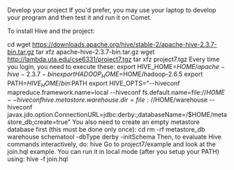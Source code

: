 Develop your project
If you'd prefer, you may use your laptop to develop your program and then test it and run it on Comet.

To install Hive and the project:

cd
wget https://downloads.apache.org/hive/stable-2/apache-hive-2.3.7-bin.tar.gz
tar xfz apache-hive-2.3.7-bin.tar.gz
wget http://lambda.uta.edu/cse6331/project7.tgz
tar xfz project7.tgz
Every time you login, you need to execute these:
export HIVE_HOME=$HOME/apache-hive-2.3.7-bin
export HADOOP_HOME=$HOME/hadoop-2.6.5
export PATH=$HIVE_HOME/bin:$PATH
export HIVE_OPTS="--hiveconf mapreduce.framework.name=local --hiveconf fs.default.name=file://$HOME --hiveconf hive.metastore.warehouse.dir=file://$HOME/warehouse --hiveconf javax.jdo.option.ConnectionURL=jdbc:derby:;databaseName=/$HOME/metastore_db;create=true"
You also need to create an empty metastore database first (this must be done only once):
cd
rm -rf metastore_db  warehouse
schematool -dbType derby -initSchema
Then, to evaluate Hive commands interactively, do:
hive
Go to project7/example and look at the join.hql example. You can run it in local mode (after you setup your PATH) using:
hive -f join.hql
